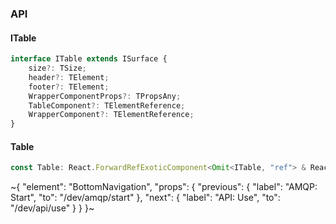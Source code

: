 

### API

#### ITable

```ts
interface ITable extends ISurface {
    size?: TSize;
    header?: TElement;
    footer?: TElement;
    WrapperComponentProps?: TPropsAny;
    TableComponent?: TElementReference;
    WrapperComponent?: TElementReference;
}
```

#### Table

```ts
const Table: React.ForwardRefExoticComponent<Omit<ITable, "ref"> & React.RefAttributes<unknown>>;
```

~{
  "element": "BottomNavigation",
  "props": {
    "previous": {
      "label": "AMQP: Start",
      "to": "/dev/amqp/start"
    },
    "next": {
      "label": "API: Use",
      "to": "/dev/api/use"
    }
  }
}~
